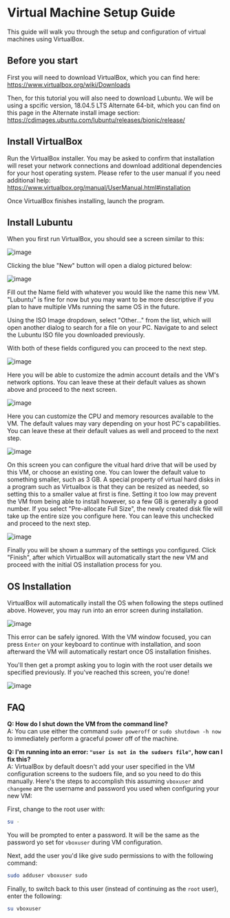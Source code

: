 # Virtual Machine Setup Guide

This guide will walk you through the setup and configuration of virtual machines using VirtualBox.

## Before you start

First you will need to download VirtualBox, which you can find here: https://www.virtualbox.org/wiki/Downloads

Then, for this tutorial you will also need to download Lubuntu. We will be using a spcific version, 18.04.5 LTS Alternate 64-bit, which you can find on this page in the Alternate install image section: https://cdimages.ubuntu.com/lubuntu/releases/bionic/release/

## Install VirtualBox

Run the VirtualBox installer. You may be asked to confirm that installation will reset your network connections and download additional dependencies for your host operating system. Please refer to the user manual if you need additional help: https://www.virtualbox.org/manual/UserManual.html#installation

Once VirtualBox finishes installing, launch the program.

## Install Lubuntu

When you first run VirtualBox, you should see a screen similar to this:

![image](https://github.com/Saeris/cne-370/assets/3144549/cf91dc1b-5d87-4736-8338-2bd9d5609042)

Clicking the blue "New" button will open a dialog pictured below:

![image](https://github.com/Saeris/cne-370/assets/3144549/25b300c1-50a4-414b-921f-b74afea0ebad)

Fill out the Name field with whatever you would like the name this new VM. "Lubuntu" is fine for now but you may want to be more descriptive if you plan to have multiple VMs running the same OS in the future.

Using the ISO Image dropdown, select "Other..." from the list, which will open another dialog to search for a file on your PC. Navigate to and select the Lubuntu ISO file you downloaded previously.

With both of these fields configured you can proceed to the next step.

![image](https://github.com/Saeris/cne-370/assets/3144549/6ef4d7cf-5c33-41e0-b664-4aad2c2b3c12)

Here you will be able to customize the admin account details and the VM's network options. You can leave these at their default values as shown above and proceed to the next screen.

![image](https://github.com/Saeris/cne-370/assets/3144549/78665c20-5562-4af7-9cdc-b288c186ce86)

Here you can customize the CPU and memory resources available to the VM. The default values may vary depending on your host PC's capabilities. You can leave these at their default values as well and proceed to the next step.

![image](https://github.com/Saeris/cne-370/assets/3144549/ece2e290-f34a-455c-880c-16b25431cf34)

On this screen you can configure the vitual hard drive that will be used by this VM, or choose an existing one. You can lower the default value to something smaller, such as 3 GB. A special property of virtual hard disks in a program such as Virtualbox is that they can be resized as needed, so setting this to a smaller value at first is fine. Setting it too low may prevent the VM from being able to install however, so a few GB is generally a good number. If you select "Pre-allocate Full Size", the newly created disk file will take up the entire size you configure here. You can leave this unchecked and proceed to the next step.

![image](https://github.com/Saeris/cne-370/assets/3144549/eddea1a2-92ed-4734-b02c-c08f54b2881b)

Finally you will be shown a summary of the settings you configured. Click "Finish", after which VirtualBox will automatically start the new VM and proceed with the initial OS installation process for you.

## OS Installation

VirtualBox will automatically install the OS when following the steps outlined above. However, you may run into an error screen during installation.

![image](https://github.com/Saeris/cne-370/assets/3144549/c3a11808-e035-4365-bf1e-944697f380c6)

This error can be safely ignored. With the VM window focused, you can press `Enter` on your keyboard to continue with installation, and soon afterward the VM will automatically restart once OS installation finishes.

You'll then get a prompt asking you to login with the root user details we specified previously. If you've reached this screen, you're done!

![image](https://github.com/Saeris/cne-370/assets/3144549/e62968b1-4397-4c1f-8458-902924b720b6)

## FAQ

**Q: How do I shut down the VM from the command line?**  
A: You can use either the command `sudo poweroff` or `sudo shutdown -h now` to immediately perform a graceful power off of the machine.

**Q: I'm running into an error: `"user is not in the sudoers file"`, how can I fix this?**  
A: VirtualBox by default doesn't add your user specified in the VM configuration screens to the sudoers file, and so you need to do this manually. Here's the steps to accomplish this assuming `vboxuser` and `changeme` are the username and password you used when configuring your new VM:

First, change to the root user with:

```bash
su -
```

You will be prompted to enter a password. It will be the same as the password yo set for `vboxuser` during VM configuration.

Next, add the user you'd like give sudo permissions to with the following command:
  
```bash
sudo adduser vboxuser sudo
```

Finally, to switch back to this user (instead of continuing as the `root` user), enter the following:
  
```bash
su vboxuser
```
